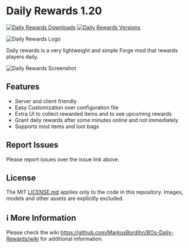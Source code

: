 # Daily Rewards 1.20

[![Daily Rewards Downloads](http://cf.way2muchnoise.eu/full_628798_downloads.svg)](https://www.curseforge.com/minecraft/mc-mods/daily-rewards)
[![Daily Rewards Versions](http://cf.way2muchnoise.eu/versions/Minecraft_628798_all.svg)](https://www.curseforge.com/minecraft/mc-mods/daily-rewards)

![Daily Rewards Logo][logo]

Daily rewards is a very lightweight and simple Forge mod that rewards players daily.

![Daily Rewards Screenshot](https://github.com/MarkusBordihn/BOs-Daily-Rewards/wiki/images/compact_default_and_special_screen.png)

## Features

- Server and client friendly
- Easy Customization over configuration file
- Extra UI to collect rewarded items and to see upcoming rewards
- Grant daily rewards after some minutes online and not immediately
- Supports mod items and loot bags

## Report Issues

Please report issues over the issue link above.

## License

The MIT [LICENSE.md](LICENSE.md) applies only to the code in this repository. Images, models and
other assets are explicitly excluded.

## ℹ️ More Information

Please check the wiki <https://github.com/MarkusBordihn/BOs-Daily-Rewards/wiki> for additional
information.

[logo]: https://github.com/MarkusBordihn/BOs-Daily-Rewards/wiki/logo_header.png
